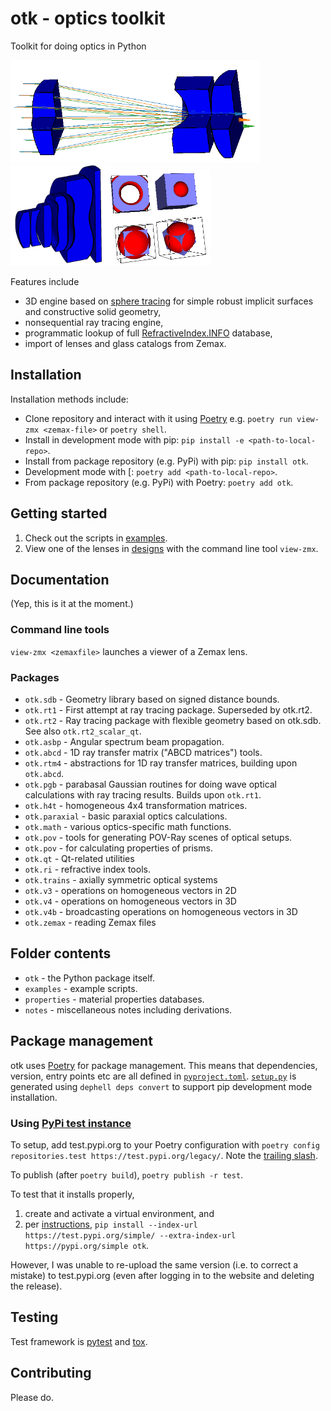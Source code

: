# otk - optics toolkit

Toolkit for doing optics in Python

<img src="screenshots/zemax_conic_telecentric_lens.png" width="400  " title="conic telecentric lens with rays"><img src="screenshots/cell-phone-lens.png" width="160" title="cell phone lens"><img src="screenshots/csg.png" width="160" title="cell phone lens">

Features include

* 3D engine based on [sphere tracing](https://link.springer.com/article/10.1007/s003710050084) for simple robust implicit surfaces and constructive solid geometry,
* nonsequential ray tracing engine,
* programmatic lookup of full [RefractiveIndex.INFO](https://refractiveindex.info/) database,
* import of lenses and glass catalogs from Zemax.

## Installation

Installation methods include:

* Clone repository and interact with it using [Poetry](https://python-poetry.org/) e.g. `poetry run view-zmx <zemax-file>` or `poetry shell`.
* Install in development mode with pip: `pip install -e <path-to-local-repo>`.
* Install from package repository (e.g. PyPi) with pip: `pip install otk`.
* Development mode with [: `poetry add <path-to-local-repo>`.
* From package repository (e.g. PyPi) with Poetry: `poetry add otk`.

## Getting started

1. Check out the scripts in [examples](./examples).
2. View one of the lenses in [designs](./designs) with the command line tool `view-zmx`.

## Documentation

(Yep, this is it at the moment.)

### Command line tools

`view-zmx <zemaxfile>` launches a viewer of a Zemax lens.

### Packages

* `otk.sdb` - Geometry library based on signed distance bounds.
* `otk.rt1` - First attempt at ray tracing package. Superseded by otk.rt2.
* `otk.rt2` - Ray tracing package with flexible geometry based on otk.sdb. See also `otk.rt2_scalar_qt`.
* `otk.asbp` - Angular spectrum beam propagation.
* `otk.abcd` - 1D ray transfer matrix ("ABCD matrices") tools.
* `otk.rtm4` - abstractions for 1D ray transfer matrices, building upon `otk.abcd`.
* `otk.pgb` - parabasal Gaussian routines for doing wave optical calculations with ray tracing results. Builds upon `otk.rt1`.
* `otk.h4t` - homogeneous 4x4 transformation matrices.
* `otk.paraxial` - basic paraxial optics calculations.
* `otk.math` - various optics-specific math functions.
* `otk.pov` - tools for generating POV-Ray scenes of optical setups.
* `otk.pov` - for calculating properties of prisms.
* `otk.qt` - Qt-related utilities
* `otk.ri` - refractive index tools.
* `otk.trains` - axially symmetric optical systems
* `otk.v3` - operations on homogeneous vectors in 2D
* `otk.v4` - operations on homogeneous vectors in 3D
* `otk.v4b` - broadcasting operations on homogeneous vectors in 3D
* `otk.zemax` - reading Zemax files

## Folder contents

* `otk` - the Python package itself.
* `examples` - example scripts.
* `properties` - material properties databases.
* `notes` - miscellaneous notes including derivations.

## Package management

otk uses [Poetry](https://python-poetry.org/) for package management. This means that dependencies, version, entry points etc are all defined in [`pyproject.toml`](./pyproject.toml). [`setup.py`](./setup.py) is generated using `dephell deps convert` to support pip development mode installation.

### Using [PyPi test instance](test.pypi.org)

To setup, add test.pypi.org to your Poetry configuration with `poetry config repositories.test https://test.pypi.org/legacy/`. Note the [trailing slash](https://github.com/python-poetry/poetry/issues/742).

To publish (after `poetry build`), `poetry publish -r test`.

To test that it installs properly,
1. create and activate a virtual environment, and
2. per [instructions](https://packaging.python.org/guides/using-testpypi/), `pip install --index-url https://test.pypi.org/simple/ --extra-index-url https://pypi.org/simple otk`.

However, I was unable to re-upload the same version (i.e. to correct a mistake) to test.pypi.org (even after logging in to the website and deleting the release).

## Testing

Test framework is [pytest](https://docs.pytest.org/en/latest/) and [tox](https://tox.readthedocs.io/en/latest/).

## Contributing

Please do.
